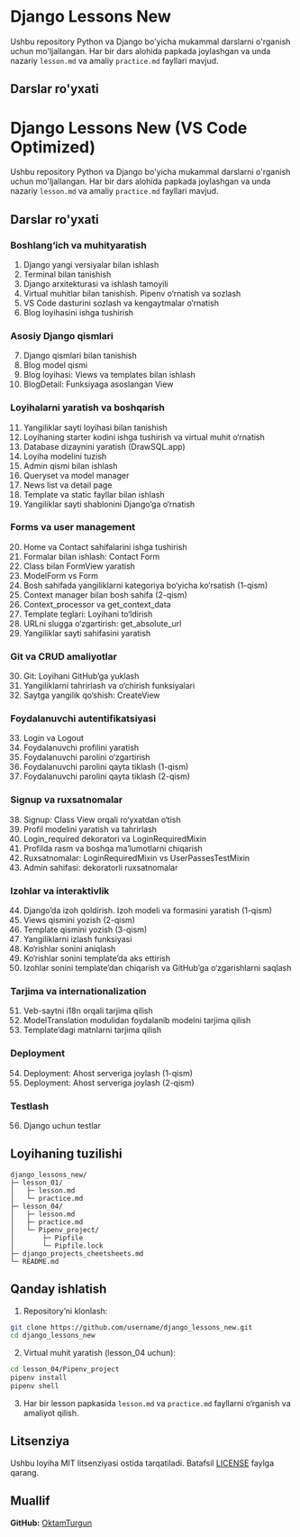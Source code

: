 # Django Lessons New

Ushbu repository Python va Django bo'yicha mukammal darslarni o'rganish uchun mo'ljallangan. Har bir dars alohida papkada joylashgan va unda nazariy `lesson.md` va amaliy `practice.md` fayllari mavjud.

## Darslar ro'yxati
# Django Lessons New (VS Code Optimized)

Ushbu repository Python va Django bo'yicha mukammal darslarni o'rganish uchun mo'ljallangan. Har bir dars alohida papkada joylashgan va unda nazariy `lesson.md` va amaliy `practice.md` fayllari mavjud.

## Darslar ro'yxati

### Boshlang‘ich va muhityaratish
1. Django yangi versiyalar bilan ishlash
2. Terminal bilan tanishish
3. Django arxitekturasi va ishlash tamoyili
4. Virtual muhitlar bilan tanishish. Pipenv o‘rnatish va sozlash
5. VS Code dasturini sozlash va kengaytmalar o‘rnatish
6. Blog loyihasini ishga tushirish

### Asosiy Django qismlari
7. Django qismlari bilan tanishish
8. Blog model qismi
9. Blog loyihasi: Views va templates bilan ishlash
10. BlogDetail: Funksiyaga asoslangan View

### Loyihalarni yaratish va boshqarish
11. Yangiliklar sayti loyihasi bilan tanishish
12. Loyihaning starter kodini ishga tushirish va virtual muhit o‘rnatish
13. Database dizaynini yaratish (DrawSQL.app)
14. Loyiha modelini tuzish
15. Admin qismi bilan ishlash
16. Queryset va model manager
17. News list va detail page
18. Template va static fayllar bilan ishlash
19. Yangiliklar sayti shablonini Django’ga o‘rnatish

### Forms va user management
20. Home va Contact sahifalarini ishga tushirish
21. Formalar bilan ishlash: Contact Form
22. Class bilan FormView yaratish
23. ModelForm vs Form
24. Bosh sahifada yangiliklarni kategoriya bo‘yicha ko‘rsatish (1-qism)
25. Context manager bilan bosh sahifa (2-qism)
26. Context_processor va get_context_data
27. Template teglari: Loyihani to‘ldirish
28. URLni slugga o‘zgartirish: get_absolute_url
29. Yangiliklar sayti sahifasini yaratish

### Git va CRUD amaliyotlar
30. Git: Loyihani GitHub’ga yuklash
31. Yangiliklarni tahrirlash va o‘chirish funksiyalari
32. Saytga yangilik qo‘shish: CreateView

### Foydalanuvchi autentifikatsiyasi
33. Login va Logout
34. Foydalanuvchi profilini yaratish
35. Foydalanuvchi parolini o‘zgartirish
36. Foydalanuvchi parolini qayta tiklash (1-qism)
37. Foydalanuvchi parolini qayta tiklash (2-qism)

### Signup va ruxsatnomalar
38. Signup: Class View orqali ro‘yxatdan o‘tish
39. Profil modelini yaratish va tahrirlash
40. Login_required dekoratori va LoginRequiredMixin
41. Profilda rasm va boshqa ma’lumotlarni chiqarish
42. Ruxsatnomalar: LoginRequiredMixin vs UserPassesTestMixin
43. Admin sahifasi: dekoratorli ruxsatnomalar

### Izohlar va interaktivlik
44. Django’da izoh qoldirish. Izoh modeli va formasini yaratish (1-qism)
45. Views qismini yozish (2-qism)
46. Template qismini yozish (3-qism)
47. Yangiliklarni izlash funksiyasi
48. Ko‘rishlar sonini aniqlash
49. Ko‘rishlar sonini template’da aks ettirish
50. Izohlar sonini template’dan chiqarish va GitHub’ga o‘zgarishlarni saqlash

### Tarjima va internationalization
51. Veb-saytni i18n orqali tarjima qilish
52. ModelTranslation modulidan foydalanib modelni tarjima qilish
53. Template’dagi matnlarni tarjima qilish

### Deployment
54. Deployment: Ahost serveriga joylash (1-qism)
55. Deployment: Ahost serveriga joylash (2-qism)

### Testlash
56. Django uchun testlar

## Loyihaning tuzilishi
```
django_lessons_new/
├─ lesson_01/
│   ├─ lesson.md
│   └─ practice.md
├─ lesson_04/
│   ├─ lesson.md
│   ├─ practice.md
│   └─ Pipenv_project/
│       ├─ Pipfile
│       └─ Pipfile.lock
├─ django_projects_cheetsheets.md
└─ README.md
```

## Qanday ishlatish

1. Repository’ni klonlash:

```bash
git clone https://github.com/username/django_lessons_new.git
cd django_lessons_new
```

2. Virtual muhit yaratish (lesson_04 uchun):

```bash
cd lesson_04/Pipenv_project
pipenv install
pipenv shell
```

3. Har bir lesson papkasida `lesson.md` va `practice.md` fayllarni o‘rganish va amaliyot qilish.

## Litsenziya

Ushbu loyiha MIT litsenziyasi ostida tarqatiladi. Batafsil [LICENSE](LICENSE) faylga qarang.


## Muallif
**GitHub:** [OktamTurgun](https://github.com/OktamTurgun)
